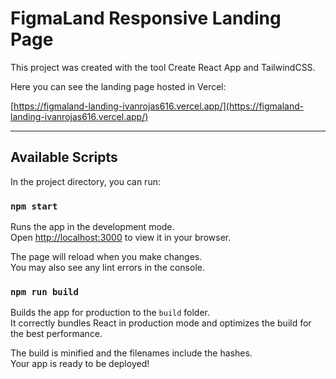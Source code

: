 # FigmaLand Responsive Landing Page

This project was created with the tool Create React App and TailwindCSS.

Here you can see the landing page hosted in Vercel:

[https://figmaland-landing-ivanrojas616.vercel.app/](https://figmaland-landing-ivanrojas616.vercel.app/)
*** 

## Available Scripts

In the project directory, you can run:

### `npm start`

Runs the app in the development mode.\
Open [http://localhost:3000](http://localhost:3000) to view it in your browser.

The page will reload when you make changes.\
You may also see any lint errors in the console.

### `npm run build`

Builds the app for production to the `build` folder.\
It correctly bundles React in production mode and optimizes the build for the best performance.

The build is minified and the filenames include the hashes.\
Your app is ready to be deployed!

